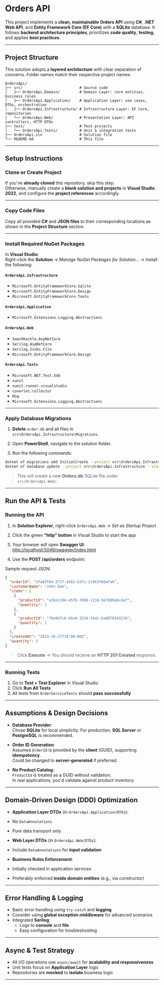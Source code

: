 # **Orders API**

This project implements a **clean, maintainable Orders API** using **C#**, **.NET Web API**, and **Entity Framework Core (EF Core)** with a **SQLite** database. It follows **backend architecture principles**, prioritizes **code quality**, **testing**, and applies **best practices**.

---

##  **Project Structure**

This solution adopts a **layered architecture** with clear separation of concerns. Folder names match their respective project names:

```
OrdersApi/
├── src/                          # Source code
│   ├── OrdersApi.Domain/         # Domain Layer: core entities, business rules
│   ├── OrdersApi.Application/    # Application Layer: use cases, DTOs, orchestration
│   ├── OrdersApi.Infrastructure/ # Infrastructure Layer: EF Core, repositories
│   └── OrdersApi.Web/            # Presentation Layer: API controllers, HTTP DTOs
├── test/                         # Test projects
│   └── OrdersApi.Tests/          # Unit & integration tests
├── OrdersApi.sln                 # Solution file
└── README.md                     # This file
```

---

##  **Setup Instructions**

###  **Clone or Create Project**

If you've **already cloned** this repository, skip this step.  
Otherwise, manually create a **blank solution and projects** in **Visual Studio 2022**, and configure the **project references** accordingly.

---

###  **Copy Code Files**

Copy all provided **C#** and **JSON files** to their corresponding locations as shown in the **Project Structure** section.

---

###  **Install Required NuGet Packages**

In **Visual Studio**:  
Right-click the **Solution** → _Manage NuGet Packages for Solution..._ → Install the following:

#### `OrdersApi.Infrastructure`
- `Microsoft.EntityFrameworkCore.Sqlite`  
- `Microsoft.EntityFrameworkCore.Design`  
- `Microsoft.EntityFrameworkCore.Tools`  

#### `OrdersApi.Application`
- `Microsoft.Extensions.Logging.Abstractions`  

#### `OrdersApi.Web`
- `Swashbuckle.AspNetCore`  
- `Serilog.AspNetCore`  
- `Serilog.Sinks.File`  
- `Microsoft.EntityFrameworkCore.Design`  

#### `OrdersApi.Tests`
- `Microsoft.NET.Test.Sdk`  
- `xunit`  
- `xunit.runner.visualstudio`  
- `coverlet.collector`  
- `Moq`  
- `Microsoft.Extensions.Logging.Abstractions`  

---

###  **Apply Database Migrations**

1. **Delete** `order.db` and all files in `src\OrdersApi.Infrastructure\Migrations`.

2. Open **PowerShell**, navigate to the solution folder.

3. Run the following commands:

```bash
dotnet ef migrations add InitialCreate --project src\OrdersApi.Infrastructure --startup-project src\OrdersApi.Web
dotnet ef database update --project src\OrdersApi.Infrastructure --startup-project src\OrdersApi.Web
```

>  This will create a new **Orders.db** SQLite file under `src/OrdersApi.Web/`.

---

##  **Run the API & Tests**

###  **Running the API**

1. In **Solution Explorer**, right-click `OrdersApi.Web` → _Set as Startup Project_  
2. Click the green **"http" button** in Visual Studio to start the app  
3. Your browser will open **Swagger UI**:  
   [http://localhost:5049/swagger/index.html](http://localhost:5049/swagger/index.html)

4. Use the **POST /api/orders** endpoint:

Sample request JSON:

```json
{
  "orderId": "3fa85f64-5717-4562-b3fc-2c963f66afa6",
  "customerName": "John Doe",
  "items": [
    {
      "productId": "a1b2c3d4-e5f6-7890-1234-567890abcdef",
      "quantity": 2
    },
    {
      "productId": "f9e8d7c6-b5a4-3210-fedc-ba9876543210",
      "quantity": 1
    }
  ],
  "createdAt": "2023-10-27T10:00:00Z",
  "quantity": 3
}
```

> Click **Execute** → You should receive an **HTTP 201 Created** response.

---

###  **Running Tests**

1. Go to **Test > Test Explorer** in Visual Studio  
2. Click **Run All Tests**  
3. All tests from `OrderServiceTests` should **pass successfully**

---

##  **Assumptions & Design Decisions**

- **Database Provider**:  
  Chose **SQLite** for local simplicity. For production, **SQL Server** or **PostgreSQL** is recommended.

- **Order ID Generation**:  
  Assumes `OrderId` is provided by the **client** (GUID), supporting **idempotency**.  
  Could be changed to **server-generated** if preferred.

- **No Product Catalog**:  
  `ProductId` is treated as a GUID without validation.  
  In real applications, you'd validate against product inventory.

---

##  **Domain-Driven Design (DDD) Optimization**

-  **Application Layer DTOs** (in `OrdersApi.Application/DTOs`):  
  - No `DataAnnotations`
  - Pure data transport only

-  **Web Layer DTOs** (in `OrdersApi.Web/DTOs`):  
  - Include `DataAnnotations` for **input validation**

-  **Business Rules Enforcement**:  
  - Initially checked in application services  
  - Preferably enforced **inside domain entities** (e.g., via constructor)

---

##  **Error Handling & Logging**

- Basic error handling using `try-catch` and **logging**  
- Consider using **global exception middleware** for advanced scenarios  
- Integrated **Serilog**:  
  - Logs to **console** and **file**  
  - Easy configuration for troubleshooting

---

##  **Async & Test Strategy**

- All I/O operations use `async/await` for **scalability and responsiveness**  
- Unit tests focus on **Application Layer** logic  
- Repositories are **mocked** to **isolate** business logic
---
